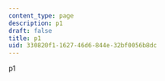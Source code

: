 ```yaml
---
content_type: page
description: p1
draft: false
title: p1
uid: 330820f1-1627-46d6-844e-32bf0056b8dc
---
```

p1